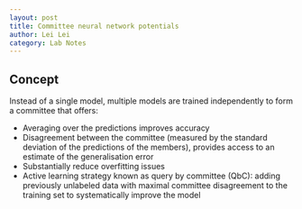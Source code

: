 ```yaml
---
layout: post
title: Committee neural network potentials
author: Lei Lei
category: Lab Notes
---
```


## Concept

Instead of a single model, multiple models are trained independently to form a committee that offers:

- Averaging over the predictions improves accuracy
- Disagreement between the committee (measured by the standard deviation of the predictions of the members), provides access to an estimate of the generalisation error
- Substantially reduce overfitting issues
- Active learning strategy known as query by committee (QbC): adding previously unlabeled data with maximal committee disagreement to the training set to systematically improve the model

